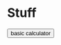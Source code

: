 <html> 
  <h1>Stuff</h1>
     <a href="https://daleksupreme1.github.io/calculator/"><button>basic calculator</button></a>
</html>
